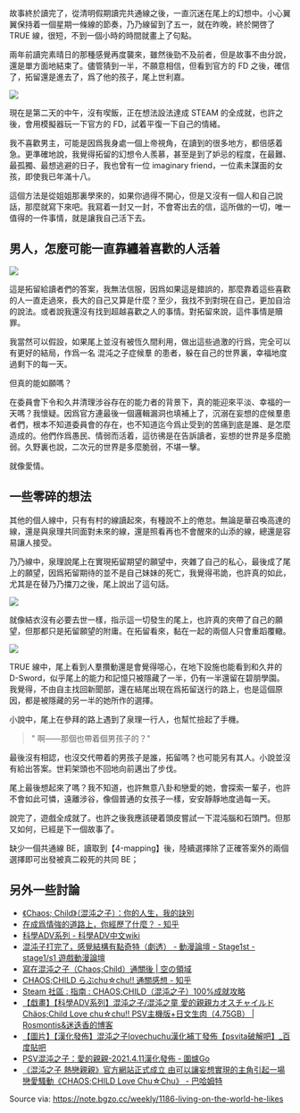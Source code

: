 
故事終於讀完了，從清明假期讀完共通線之後，一直沉迷在尾上的幻想中。小心翼翼保持着一個星期一條線的節奏，乃乃線留到了五一，就在昨晚，終於開啓了 TRUE 線，很短，不到一個小時的時間就畫上了句點。

兩年前讀完素晴日的那種感覺再度襲來，雖然後勁不及前者，但是故事不由分說，還是單方面地結束了。儘管猜到一半，不願意相信，但看到官方的 FD 之後，確信了，拓留還是進去了，爲了他的孩子，尾上世利嘉。

![](https://raw.githack.com/bGZo/assets/dev/2025/202503291018135.png)

現在是第二天的中午，沒有喫飯，正在想法設法達成 STEAM 的全成就，也許之後，會用模擬器玩一下官方的 FD，試着平復一下自己的情緒。

我不喜歡男主，可能是因爲我身處一個上帝視角，在讀到的很多地方，都倍感着急。更準確地說，我覺得拓留的幻想令人羨慕，甚至是到了妒忌的程度，在最難、最孤獨、最想逃避的日子，我也曾有一位 imaginary friend，一位素未謀面的女孩，即使我已年滿十八。

這個方法是從姐姐那裏學來的，如果你過得不開心，但是又沒有一個人和自己說話，那麼就寫下來吧。我寫着一封又一封，不會寄出去的信，這所做的一切，唯一值得的一件事情，就是讓我自己活下去。

## 男人，怎麼可能一直靠纏着喜歡的人活着

![](https://raw.githack.com/bGZo/assets/dev/2025/202503291019514.png)

這是拓留給讀者們的答案，我無法信服，因爲如果這是錯誤的，那麼靠着這些喜歡的人一直走過來，長大的自己又算是什麼？至少，我找不到對現在自己，更加自洽的說法。或者說我還沒有找到超越喜歡之人的事情。對拓留來說，這件事情是贖罪。

我當然可以假設，如果尾上並沒有被恆久間利用，做出這些過激的行爲，完全可以有更好的結局，作爲一名 混沌之子症候羣 的患者，躲在自己的世界裏，幸福地度過剩下的每一天。

但真的能如願嗎？

在委員會下令和久井清理涉谷存在的能力者的背景下，真的能迎來平淡、幸福的一天嗎？我懷疑。因爲官方連最後一個邏輯漏洞也填補上了，沉溺在妄想的症候羣患者們，根本不知道委員會的存在，也不知道迄今爲止受到的苦痛到底是誰、是怎麼造成的。他們作爲愚民、情弱而活着，這彷彿是在告訴讀者，妄想的世界是多麼脆弱。久野裏也說，二次元的世界是多麼脆弱，不堪一擊。

就像愛情。

## 一些零碎的想法

其他的個人線中，只有有村的線讀起來，有種說不上的倦怠。無論是華召喚高達的線，還是與泉理共同面對未來的線，還是照看再也不會醒來的山添的線，總還是容易讓人接受。

乃乃線中，泉理說尾上在實現拓留期望的願望中，夾雜了自己的私心，最後成了尾上的願望，因爲拓留期待的並不是自己妹妹的死亡，我覺得弔詭，也許真的如此，尤其是在替乃乃擋刀之後，尾上說出了這句話。

![](https://raw.githack.com/bGZo/assets/dev/2025/202503291019985.png)

就像結衣沒有必要去世一樣，指示這一切發生的尾上，也許真的夾帶了自己的願望，但那都只是拓留願望的附庸。在拓留看來，黏在一起的兩個人只會重蹈覆轍。

![](https://raw.githack.com/bGZo/assets/dev/2025/202503291020372.png)

TRUE 線中，尾上看到人羣攢動還是會覺得噁心，在地下設施也能看到和久井的 D-Sword，似乎尾上的能力和記憶只被隱藏了一半，仍有一半還留在碧朋學園。我覺得，不由自主找回新聞部，還在結尾出現在爲拓留送行的路上，也是這個原因，都是被隱藏的另一半的她所作的選擇。

小說中，尾上在參拜的路上遇到了泉理一行人，也幫忙撿起了手機。

> " 啊——那個也帶着個男孩子的？"

最後沒有相認，也沒交代帶着的男孩子是誰，拓留嗎？也可能另有其人。小說並沒有給出答案。世莉架頭也不回地向前邁出了步伐。

尾上最後想起來了嗎？我不知道，也許無意八卦和戀愛的她，會探索一輩子，也許不會如此可憐，遠離涉谷，像個普通的女孩子一樣，安安靜靜地度過每一天。

說完了，遊戲全成就了。也許之後我應該硬着頭皮嘗試一下混沌腦和石頭門。但那又如何，已經是下一個故事了。

缺少一個共通線 BE，讀取到【4-mapping】後，陸續選擇除了正確答案外的兩個選擇即可出發被真二殺死的共同 BE；

## 另外一些討論
- [《Chaos; Child》（混沌之子）：你的人生，我的訣別](https://weibo.com/ttarticle/p/show?id=2309404858697800351800)
- [在成爲情強的道路上，你經歷了什麼？ - 知乎](https://www.zhihu.com/question/283650420)
- [科學ADV系列 - 科學ADV中文wiki](https://sci-adv.cc/wiki/%E7%A7%91%E5%AD%A6ADV%E7%B3%BB%E5%88%97)
- [混沌子打完了，感覺結構有點奇特（劇透） - 動漫論壇 -  Stage1st -  stage1/s1 遊戲動漫論壇](https://bbs.saraba1st.com/2b/thread-2181908-1-1.html)
- [寫在混沌之子（Chaos;Child）通關後 | 空の領域](http://xsky.me/chaos-child/)
- [CHAOS;CHILD らぶchu☆chu!! 通關感想 - 知乎](https://zhuanlan.zhihu.com/p/26168145)
- [Steam 社區 : 指南 : CHAOS;CHILD（混沌之子）100%成就攻略](https://steamcommunity.com/sharedfiles/filedetails/?id=1632652286)
- [【戱畫】【科學ADV系列】混沌之子/混沌之童 愛的親親カオスチャイルド Chäos;Child Love chu☆chu!! PSV主機版+日文生肉（4.75GB） | Rosmontis&迷迭香的博客](https://rosmontis.com/archives/423)
- [【圖片】【漢化發佈】混沌之子lovechuchu漢化補丁發佈【psvita破解吧】_百度貼吧](https://tieba.baidu.com/p/7297379540)
- [PSV混沌之子：愛的親親-2021.4.11漢化發佈 - 圍爐Go](https://www.yxhjgs.com/4222.html)
- [《混沌之子 熱戀親親》官方網站正式成立 由可以讓妄想實現的主角引起一場戀愛騷動《CHAOS;CHILD Love Chu☆Chu》 - 巴哈姆特](https://gnn.gamer.com.tw/detail.php?sn=139885)

Source via: https://note.bgzo.cc/weekly/1186-living-on-the-world-he-likes
